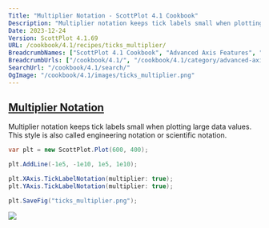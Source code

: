 ```yaml
---
Title: "Multiplier Notation - ScottPlot 4.1 Cookbook"
Description: "Multiplier notation keeps tick labels small when plotting large data values. This style is also called engineering notation or scientific notation."
Date: 2023-12-24
Version: ScottPlot 4.1.69
URL: /cookbook/4.1/recipes/ticks_multiplier/
BreadcrumbNames: ["ScottPlot 4.1 Cookbook", "Advanced Axis Features", "Multiplier Notation"]
BreadcrumbUrls: ["/cookbook/4.1/", "/cookbook/4.1/category/advanced-axis-features", "/cookbook/4.1/recipes/ticks_multiplier/"]
SearchUrl: "/cookbook/4.1/search/"
OgImage: "/cookbook/4.1/images/ticks_multiplier.png"
---
```


<h2><a id='multiplier-notation' href='/cookbook/4.1/recipes/ticks_multiplier/'>Multiplier Notation</a></h2>

Multiplier notation keeps tick labels small when plotting large data values. This style is also called engineering notation or scientific notation.

```cs
var plt = new ScottPlot.Plot(600, 400);

plt.AddLine(-1e5, -1e10, 1e5, 1e10);

plt.XAxis.TickLabelNotation(multiplier: true);
plt.YAxis.TickLabelNotation(multiplier: true);

plt.SaveFig("ticks_multiplier.png");
```

<img src='../../images/ticks_multiplier.png' class='d-block mx-auto my-5' />


